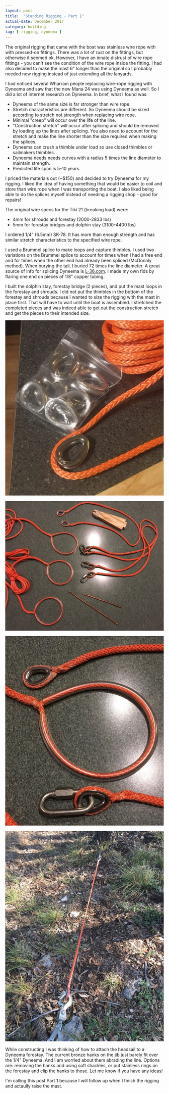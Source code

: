 ```yaml
---
layout: post
title:  "Standing Rigging - Part 1"
actual-date: December 2017
category: building
tag: [ rigging, dyneema ]
---
```


The original rigging that came with the boat was stainless wire rope with with pressed-on fittings. There was a lot of rust on the fittings, but otherwise it seemed ok. However, I have an innate distrust of wire rope fittings - you can't see the condition of the wire rope inside the fitting. I had also decided to make the mast 6" longer than the original so I probably needed new rigging instead of just extending all the lanyards.

I had noticed several Wharram people replacing wire-rope rigging with Dyneema and saw that the new Mana 24 was using Dyneema as well. So I did a lot of internet research on Dyneema. In brief, what I found was:

* Dyneema of the same size is far stronger than wire rope.
* Stretch characteristics are different. So Dyneema should be sized according to stretch not strength when replacing wire rope.
* Minimal "creep" will occur over the life of the line.
* "Construction stretch" will occur after splicing and should be removed by loading up the lines after splicing. You also need to account for the stretch and make the line shorter than the size required when making the splices.
* Dyneema can crush a thimble under load so use closed thimbles or sailmakers thimbles.
* Dyneema needs needs curves with a radius 5 times the line diameter to maintain strength.
* Predicted life span is 5-10 years.

I priced the materials out (~$150) and decided to try Dyneema for my rigging. I liked the idea of having something that would be easier to coil and store than wire rope when I was transporting the boat. I also liked being able to do the splices myself instead of needing a rigging shop - good for repairs!

The original wire specs for the Tiki 21 (breaking load) were:

  * 4mm for shrouds and forestay (2000-2833 lbs)
  * 5mm for forestay bridges and dolphin stay (3100-4400 lbs)

I ordered 1/4" (6.5mm) SK-78. It has more than enough strength and has similar stretch characteristics to the specified wire rope.

I used a Brummel splice to make loops and capture thimbles. I used two variations on the Brummel splice to account for times when I had a free end and for times when the other end had already been spliced (McDonaly method). When burying the tail, I buried 72 times the line diameter. A great source of info for splicing Dyneema is [L-36.com](http://l-36.com). I made my own fids by flaring one end on pieces of 1/8" copper tubing.

I built the dolphin stay, forestay bridge (2 pieces), and put the mast loops in the forestay and shrouds. I did not put the thimbles in the bottom of the forestay and shrouds because I wanted to size the rigging with the mast in place first. That will have to wait until the boat is assembled. I stretched the completed pieces and was indeed able to get out the construction stretch and get the pieces to their intended size.

![Rigging Supplies](/assets/images/rigging-supplies.jpg)

![Rigging](/assets/images/rigging.jpg)

![Loops](/assets/images/rigging-loops.jpg)

![Removing Construction Stretch](/assets/images/rigging-stretch.jpg)

While constructing I was thinking of how to attach the headsail to a Dyneema forestay. The current bronze hanks on the jib just barely fit over the 1/4" Dyneema. And I am worried about them abrading the line. Options are: removing the hanks and using soft shackles, or put stainless rings on the forestay and clip the hanks to those. Let me know if you have any ideas!

I'm calling this post Part 1 because I will follow up when I finish the rigging and actaully raise the mast.
